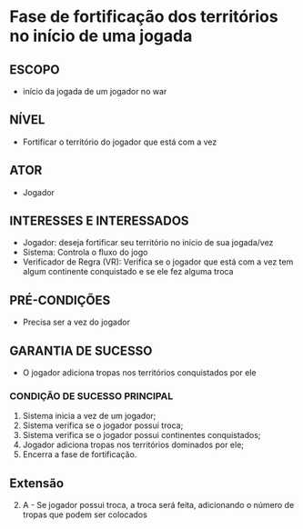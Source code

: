# Fase de fortificação dos territórios no início de uma jogada
## ESCOPO
- início da jogada de um jogador no war

## NÍVEL
- Fortificar o território do jogador que está com a vez

## ATOR
- Jogador

## INTERESSES E INTERESSADOS
- Jogador: deseja fortificar seu território no início de sua jogada/vez
- Sistema: Controla o fluxo do jogo
- Verificador de Regra (VR): Verifica se o jogador que está com a vez tem algum continente conquistado e se ele fez alguma troca

## PRÉ-CONDIÇÕES
- Precisa ser a vez do jogador

## GARANTIA DE SUCESSO
- O jogador adiciona tropas nos territórios conquistados por ele

### CONDIÇÃO DE SUCESSO PRINCIPAL
1. Sistema inicia a vez de um jogador;
2. Sistema verifica se o jogador possui troca;
3. Sistema verifica se o jogador possui continentes conquistados;
4. Jogador adiciona tropas nos territórios dominados por ele;
5. Encerra a fase de fortificação.

## Extensão
2. A - Se jogador possui troca, a troca será feita, adicionando o número de tropas que podem ser colocados
